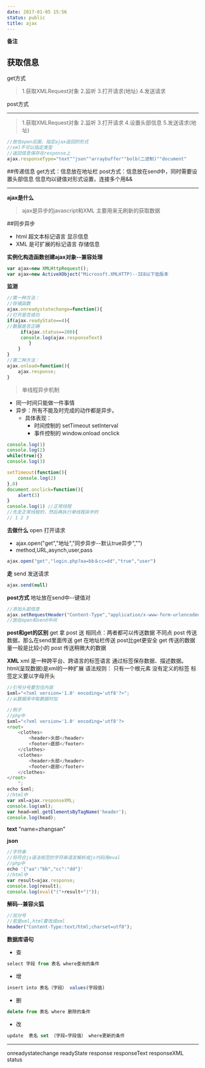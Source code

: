 ```yaml
---
date: 2017-01-05 15:56
status: public
title: ajax
---
```


**备注**
## 获取信息 
get方式
>1.获取XMLRequest对象
>2.监听
>3.打开请求(地址)
>4.发送请求

post方式
****
>1.获取XMLRequest对象
>2.监听
>3.打开请求
>4.设置头部信息
>5.发送请求(地址)

```javascript
//放在open后面，指定ajax返回的形式
//xml不可以指定类型
//返回信息保存在response上
ajax.responseType="text""json""arraybuffer""bolb(二进制)""document"
```
##传递信息
get方式：信息放在地址栏
post方式：信息放在send中，同时需要设置头部信息
信息均以键值对形式设置，连接多个用&&


****
**ajax是什么**
> ajax是异步的javascript和XML
主要用来无刷新的获取数据

##同步异步

* html 超文本标记语言 显示信息
* XML  是可扩展的标记语言 存储信息

**实例化构造函数创建ajax对象--兼容处理**
```javascript
var ajax=new XMLHttpRequest();
var ajax=new ActiveXObject("Microsoft.XMLHTTP)--IE8以下低版本
```

**监测**
```javascript
//第一种方法：
//存储函数
ajax.onreadystatechange=function(){
//打开是否成功
if(ajax.readyState==4){
//数据是否正确    
     if(ajax.status==200){
     console.log(ajax.responseText)
        }
    }
}
//第二种方法：
ajax.onload=function(){
    ajax.response;
}

```
>单线程异步机制
* 同一时间只能做一件事情
* 异步：所有不能及时完成的动作都是异步。
    * 具体表现：
        * 时间控制的 setTimeout setInterval
        * 事件控制的 window.onload onclick
```javascript
console.log(1)
console.log(2)
while(true){}
console.log(3)

setTimeout(function(){
    console.log(2)
},0)
document.onclick=function(){
    alert(3)
}
console.log(1) //正常线程
//先走正常线程的，然后再执行单线程异步的
// 1 2 3
```

**去做什么**
open 打开请求
* ajax.open("get","地址","同步异步--默认true异步","")
* method,URL,asynch,user,pass
```javascript
ajax.open("get","login.php?aa=bb＆cc=dd","true","user")
```
   
    
**走**
send 发送请求
```javascript
ajax.send(null)
```

**post方式**
地址放在send中--键值对
```javascript
//添加头部信息
ajax.setRequestHeader("Content-Type","application/x-www-form-urlencoded")
//放在open和send中间
```

**post和get的区别**
get 拿 post 送
相同点：两者都可以传送数据
不同点
post 传送数据，那么在send里面传送
get  在地址栏传送
post比get更安全
get 传送的数据量一般是比较小的
post 传送稍微大的数据

**XML**
xml
是一种跨平台、跨语言的标签语言
通过标签保存数据、描述数据。
html(呈现数据)是xml的一种扩展
语法规则：
只有一个根元素
没有定义的标签
标签定义要以字母开头

```javascript
//引号分号要包住内容
$xml="<?xml version='1.0' encoding='utf8'?>";
//从数据库中取数据时加

//例子
//php中
$xml="<?xml version='1.0' encoding='utf8'?>
<root>
	<clothes>
		<header>头部</header>
		<footer>底部</footer>
	</clothes>
	<clothes>
		<header>头部</header>
		<footer>底部</footer>
	</clothes>
</root>
	";
echo $xml;
//html中
var xml=ajax.responseXML;
console.log(xml);
var head=xml.getElementsByTagName('header');
console.log(head);
```
**text**
"name=zhangsan"

**json**
```javascript
//字符串
//将符合js语法规范的字符串语言解析成js代码用eval
//php中
echo '{"aa":"bb","cc":"dd"}'  
//html中
var result=ajax.response;
console.log(result);
console.log(eval("("+result+")"));

```
**解码--兼容火狐**
```javascript
//加分号
//若是xml,html要改成xml
header("Content-Type:text/html;charset=utf8");
```

**数据库语句**
* 查 
```javascript
select 字段 from 表名 where查询的条件
```
* 增 
```javascript
insert into 表名（字段） values(字段值)
```
* 删
```javascript
delete from 表名 where 删除的条件
```
* 改
```javascript
update  表名 set （字段=字段值） where更新的条件
```

****
onreadystatechange
readyState
response
responseText
responseXML
status